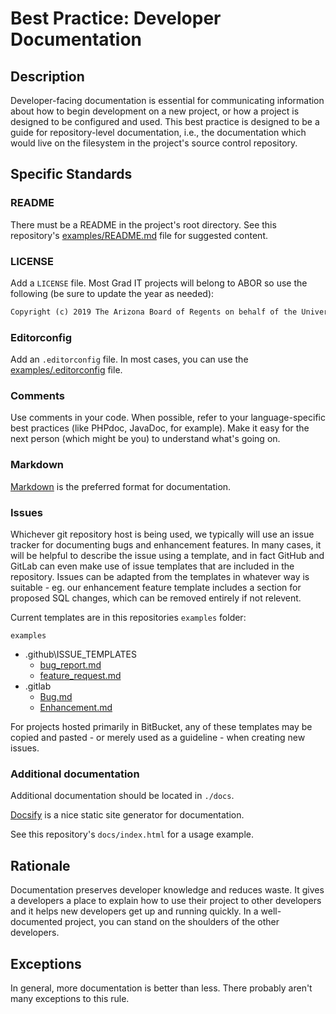 # Best Practice: Developer Documentation

## Description

Developer-facing documentation is essential for communicating information about how to begin development on a new project, or how a project is designed to be configured and used.
This best practice is designed to be a guide for repository-level documentation, i.e., the documentation which would live on the filesystem in the project's source control repository.

## Specific Standards

### README

There must be a README in the project's root directory. See this repository's [examples/README.md](https://github.com/uazgraduatecollege/developer-essentials/blob/master/examples/README.md) file for suggested content.

### LICENSE

Add a `LICENSE` file. Most Grad IT projects will belong to ABOR so use the following (be sure to update the year as needed):

```txt
Copyright (c) 2019 The Arizona Board of Regents on behalf of the University of Arizona - All Rights Reserved.
```

### Editorconfig

Add an `.editorconfig` file. In most cases, you can use the [examples/.editorconfig](https://github.com/uazgraduatecollege/developer-essentials/blob/master/examples/.editorconfig) file.

### Comments

Use comments in your code. When possible, refer to your language-specific best practices (like PHPdoc, JavaDoc, for example).
Make it easy for the next person (which might be you) to understand what's going on.

### Markdown

[Markdown](http://commonmark.org) is the preferred format for documentation.

### Issues

Whichever git repository host is being used, we typically will use an issue tracker for documenting bugs and enhancement features. In many cases, it will be helpful to describe the issue using a template, and in fact GitHub and GitLab can even make use of issue templates that are included in the repository. Issues can be adapted from the templates in whatever way is suitable - eg. our enhancement feature template includes a section for proposed SQL changes, which can be removed entirely if not relevent.

Current templates are in this repositories `examples` folder:

`examples`
  - .github\ISSUE_TEMPLATES
    - [bug_report.md](https://github.com/uazgraduatecollege/developer-essentials/blob/master/examples/.github/ISSUE_TEMPLATES/bug_report.md)
    - [feature_request.md](https://github.com/uazgraduatecollege/developer-essentials/blob/master/examples/.github/ISSUE_TEMPLATES/feature_request.md)
  - .gitlab
    - [Bug.md](https://github.com/uazgraduatecollege/developer-essentials/blob/master/examples/.gitlab/Bug.md)
    - [Enhancement.md](https://github.com/uazgraduatecollege/developer-essentials/blob/master/examples/.gitlab/Enhancement.md)

For projects hosted primarily in BitBucket, any of these templates may be copied and pasted - or merely used as a guideline - when creating new issues.

### Additional documentation

Additional documentation should be located in `./docs`.

[Docsify](https://docsify.js.org/#/) is a nice static site generator for documentation.

See this repository's `docs/index.html` for a usage example.

## Rationale

Documentation preserves developer knowledge and reduces waste. It gives a developers a place to explain how to use their project to other developers and it helps new developers get up and running quickly. In a well-documented project, you can stand on the shoulders of the other developers.

## Exceptions

In general, more documentation is better than less. There probably aren't many exceptions to this rule.
